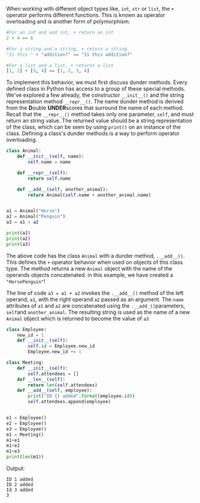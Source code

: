 When working with different object types like, `int`, `str` or `list`, the `+` operator performs different functions. This is known as operator overloading and is another form of polymorphism.
```Python
#For an int and and int, + return an int
2 + 4 == 6

#For a string and a string, + return a string
"Is this " + "addition?" == "Is this addition?"

#For a list and a list, + returns a list
[1, 2] + [3, 4] == [1, 2, 3, 4]
```
To implement this behavior, we must first discuss dunder methods. Every defined class in Python has access to a group of these special methods.
We've explored a few already, the constructor `__init__()` and the string representation method `__repr__()`. The name dunder  method is derived from the **D**ouble **UNDER**scores that surround the name of each  method.
Recall that the `__repr__()` method takes only one parameter, `self`, and must return an string value. The returned value should be a string representation of the class, which can be seen by using `print()` on an instance of the class.
Defining a class's dunder methods is a way to perform operator overloading.
```Python
class Animal:
	def __init__(self, name):
		self.name = name

	def __repr__(self):
		return self.name

	def __add__(self, another_animal):
		return Animal(self.name + another_animal.name)


a1 = Animal("Horse")
a2 = Animal("Penguin")
a3 = a1 + a2

print(a1)
print(a2)
print(a3)
```
The above code has the class `Animal` with a dunder method, `.__add__()`. This defines the `+` operator behavior when used on objects of this class type. The method returns a new `Animal` object with the name of the operands objects concatenated. in this example, we have created a `"HorsePenguin"`!

The line of code `a3 = a1 + a2` invokes the `.__add__()` method of the left operand, `a1`, with the right operand `a2` passed as an argument. The `name` attributes of `a1` and `a2` are concatenated using the `.__add_()`parameters, `self`and `another_animal`. The resulting string is used as the name of a new `Animal` object which is returned to become the value of `a3`
```Python
class Employee:
	new_id = 1
	def __init__(self):
		self.id = Employee.new_id
		Employee.new_id += 1

class Meeting:
	def __init__(self):
		self.attendees = []
	def __len__(self):
		return len(self.attendees)
	def __add__(self, employee):
		print("ID {} added".format(employee.id))
		self.attendees.append(employee)


e1 = Employee()
e2 = Employee()
e3 = Employee()
m1 = Meeting()
m1+e1
m1+e2
m1+e3
print(len(m1))
```

Output:
```
ID 1 added
ID 2 added
Id 3 added
3
```